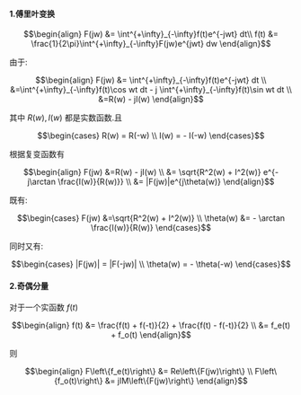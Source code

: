 #### 1.傅里叶变换

$$\begin{align}
    F(jw) &= \int^{+\infty}_{-\infty}f(t)e^{-jwt} dt\\
    f(t) &= \frac{1}{2\pi}\int^{+\infty}_{-\infty}F(jw)e^{jwt} dw
\end{align}$$

由于:

$$\begin{align}
    F(jw) &= \int^{+\infty}_{-\infty}f(t)e^{-jwt} dt \\
    &=\int^{+\infty}_{-\infty}f(t)\cos wt dt - j \int^{+\infty}_{-\infty}f(t)\sin wt dt \\
    &=R(w) - jI(w)
\end{align}$$

其中 $R(w),I(w)$ 都是实数函数.且

$$\begin{cases}
    R(w) = R(-w) \\
    I(w) = - I(-w)
\end{cases}$$

根据复变函数有

$$\begin{align}
    F(jw) &=R(w) - jI(w) \\
    &= \sqrt{R^2(w) + I^2(w)} e^{-j\arctan \frac{I(w)}{R(w)}} \\
    &= |F(jw)|e^{j\theta(w)}
\end{align}$$

既有:

$$\begin{cases}
    F(jw) &=\sqrt{R^2(w) + I^2(w)} \\
    \theta(w) &= - \arctan \frac{I(w)}{R(w)}
\end{cases}$$

同时又有:

$$\begin{cases}
    |F(jw)| = |F(-jw)| \\
    \theta(w) = - \theta(-w)
\end{cases}$$

#### 2.奇偶分量
对于一个实函数 $f(t)$

$$\begin{align}
    f(t) &= \frac{f(t) + f(-t)}{2} + \frac{f(t) - f(-t)}{2} \\
    &= f_e(t) + f_o(t)
\end{align}$$

则

$$\begin{align}
    F\left\{f_e(t)\right\} &= Re\left\{F(jw)\right\} \\
    F\left\{f_o(t)\right\} &= jIM\left\{F(jw)\right\}
\end{align}$$


